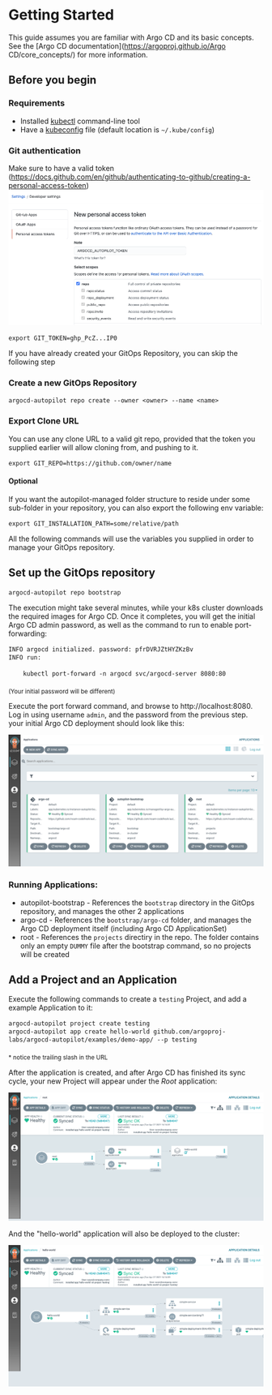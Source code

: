 # Getting Started

This guide assumes you are familiar with Argo CD and its basic concepts. See the [Argo CD documentation](https://argoproj.github.io/Argo CD/core_concepts/) for more information.

## Before you begin 
### Requirements

* Installed [kubectl](https://kubernetes.io/docs/tasks/tools/install-kubectl/) command-line tool
* Have a [kubeconfig](https://kubernetes.io/docs/tasks/access-application-cluster/configure-access-multiple-clusters/) file (default location is `~/.kube/config`)

### Git authentication
Make sure to have a valid token (https://docs.github.com/en/github/authenticating-to-github/creating-a-personal-access-token)
![Github token](assets/github_token.png)
```
export GIT_TOKEN=ghp_PcZ...IP0
```

If you have already created your GitOps Repository, you can skip the following step
### Create a new GitOps Repository
```
argocd-autopilot repo create --owner <owner> --name <name>
```

### Export Clone URL
You can use any clone URL to a valid git repo, provided that the token you supplied earlier will allow cloning from, and pushing to it.
```
export GIT_REPO=https://github.com/owner/name
```

#### Optional
If you want the autopilot-managed folder structure to reside under some sub-folder in your repository, you can also export the following env variable:
```
export GIT_INSTALLATION_PATH=some/relative/path
```

All the following commands will use the variables you supplied in order to manage your GitOps repository.

## Set up the GitOps repository
```
argocd-autopilot repo bootstrap
```
The execution might take several minutes, while your k8s cluster downloads the required images for Argo CD.
Once it completes, you will get the initial Argo CD admin password, as well as the command to run to enable port-forwarding:
```
INFO argocd initialized. password: pfrDVRJZtHYZKzBv 
INFO run:

    kubectl port-forward -n argocd svc/argocd-server 8080:80
```
<sub>(Your initial password will be different)</sub>

Execute the port forward command, and browse to http://localhost:8080. Log in using username `admin`, and the password from the previous step. your initial Argo CD deployment should look like this:

![Step 1](assets/getting_started_1.png)

### Running Applications:
* autopilot-bootstrap - References the `bootstrap` directory in the GitOps repository, and manages the other 2 applications
* argo-cd - References the `bootstrap/argo-cd` folder, and manages the Argo CD deployment itself (including Argo CD ApplicationSet)
* root - References the `projects` directiry in the repo. The folder contains only an empty `DUMMY` file after the bootstrap command, so no projects will be created

## Add a Project and an Application
Execute the following commands to create a `testing` Project, and add a example Application to it:
```
argocd-autopilot project create testing
argocd-autopilot app create hello-world github.com/argoproj-labs/argocd-autopilot/examples/demo-app/ --p testing
```
<sub>* notice the trailing slash in the URL</sub>

After the application is created, and after Argo CD has finished its sync cycle, your new Project will appear under the *Root* application:

![Step 2](assets/getting_started_2.png)

And the "hello-world" application will also be deployed to the cluster:

![Step 3](assets/getting_started_3.png)
